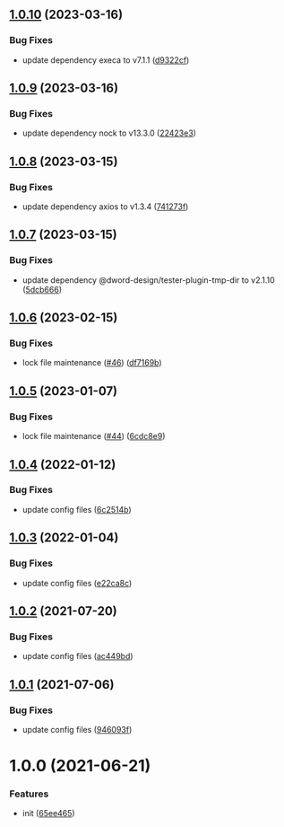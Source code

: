 ## [1.0.10](https://github.com/dword-design/tester-plugin-nock/compare/v1.0.9...v1.0.10) (2023-03-16)


### Bug Fixes

* update dependency execa to v7.1.1 ([d9322cf](https://github.com/dword-design/tester-plugin-nock/commit/d9322cfac71673aec2b9460f9d43a3efbef79022))

## [1.0.9](https://github.com/dword-design/tester-plugin-nock/compare/v1.0.8...v1.0.9) (2023-03-16)


### Bug Fixes

* update dependency nock to v13.3.0 ([22423e3](https://github.com/dword-design/tester-plugin-nock/commit/22423e34c97c3b185819ae78e187cabe55698ee9))

## [1.0.8](https://github.com/dword-design/tester-plugin-nock/compare/v1.0.7...v1.0.8) (2023-03-15)


### Bug Fixes

* update dependency axios to v1.3.4 ([741273f](https://github.com/dword-design/tester-plugin-nock/commit/741273f4d21588ce7360bcec8fd4a2d3db127c2b))

## [1.0.7](https://github.com/dword-design/tester-plugin-nock/compare/v1.0.6...v1.0.7) (2023-03-15)


### Bug Fixes

* update dependency @dword-design/tester-plugin-tmp-dir to v2.1.10 ([5dcb666](https://github.com/dword-design/tester-plugin-nock/commit/5dcb666503dc08b691bc0f6844adc8794f7ad8dd))

## [1.0.6](https://github.com/dword-design/tester-plugin-nock/compare/v1.0.5...v1.0.6) (2023-02-15)


### Bug Fixes

* lock file maintenance ([#46](https://github.com/dword-design/tester-plugin-nock/issues/46)) ([df7169b](https://github.com/dword-design/tester-plugin-nock/commit/df7169bc44b0b9cd06908ebf99e2dd349a012dd7))

## [1.0.5](https://github.com/dword-design/tester-plugin-nock/compare/v1.0.4...v1.0.5) (2023-01-07)


### Bug Fixes

* lock file maintenance ([#44](https://github.com/dword-design/tester-plugin-nock/issues/44)) ([6cdc8e9](https://github.com/dword-design/tester-plugin-nock/commit/6cdc8e9c9542160aa4fd5ece5c618c7fada0fa86))

## [1.0.4](https://github.com/dword-design/tester-plugin-nock/compare/v1.0.3...v1.0.4) (2022-01-12)


### Bug Fixes

* update config files ([6c2514b](https://github.com/dword-design/tester-plugin-nock/commit/6c2514bc4d64d7a0246d1e84e7a8d72d76a4d5a2))

## [1.0.3](https://github.com/dword-design/tester-plugin-nock/compare/v1.0.2...v1.0.3) (2022-01-04)


### Bug Fixes

* update config files ([e22ca8c](https://github.com/dword-design/tester-plugin-nock/commit/e22ca8ca208c5efffa706b5dc1018acce0cbde6e))

## [1.0.2](https://github.com/dword-design/tester-plugin-nock/compare/v1.0.1...v1.0.2) (2021-07-20)


### Bug Fixes

* update config files ([ac449bd](https://github.com/dword-design/tester-plugin-nock/commit/ac449bd45f3419013f993b1a37b0e95a2404a290))

## [1.0.1](https://github.com/dword-design/tester-plugin-nock/compare/v1.0.0...v1.0.1) (2021-07-06)


### Bug Fixes

* update config files ([946093f](https://github.com/dword-design/tester-plugin-nock/commit/946093f7c6647e3fd9c4dfdc338f9a54708948ab))

# 1.0.0 (2021-06-21)


### Features

* init ([65ee465](https://github.com/dword-design/tester-plugin-nock/commit/65ee46559c8ab1520678ebe58e579c4c44d6ae0b))
